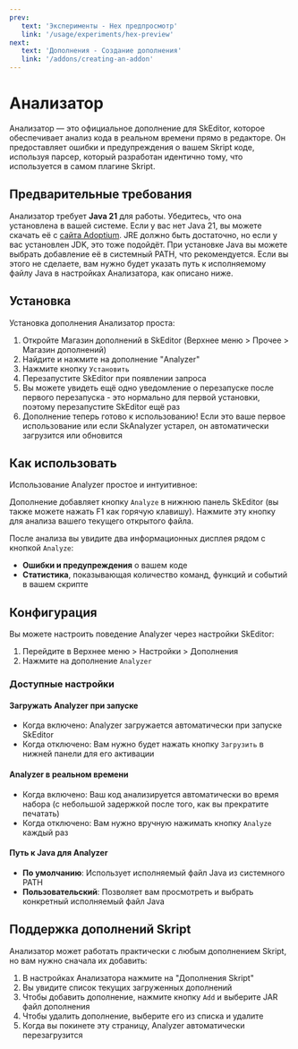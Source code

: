 ```yaml
---
prev:
   text: 'Эксперименты - Hex предпросмотр'
   link: '/usage/experiments/hex-preview'
next: 
   text: 'Дополнения - Создание дополнения'
   link: '/addons/creating-an-addon'
---
```


# Анализатор

Анализатор — это официальное дополнение для SkEditor, которое обеспечивает анализ кода в реальном времени прямо в редакторе. Он предоставляет ошибки и предупреждения о вашем Skript коде, используя парсер, который разработан идентично тому, что используется в самом плагине Skript.

## Предварительные требования

Анализатор требует **Java 21** для работы. Убедитесь, что она установлена в вашей системе. Если у вас нет Java 21, вы можете скачать её с [сайта Adoptium](https://adoptium.net/). JRE должно быть достаточно, но если у вас установлен JDK, это тоже подойдёт.
При установке Java вы можете выбрать добавление её в системный PATH, что рекомендуется. Если вы этого не сделаете, вам нужно будет указать путь к исполняемому файлу Java в настройках Анализатора, как описано ниже.

## Установка

Установка дополнения Анализатор проста:

1. Откройте Магазин дополнений в SkEditor (Верхнее меню > Прочее > Магазин дополнений)
2. Найдите и нажмите на дополнение "Analyzer"
3. Нажмите кнопку `Установить`
4. Перезапустите SkEditor при появлении запроса
5. Вы можете увидеть ещё одно уведомление о перезапуске после первого перезапуска - это нормально для первой установки, поэтому перезапустите SkEditor ещё раз
6. Дополнение теперь готово к использованию! Если это ваше первое использование или если SkAnalyzer устарел, он автоматически загрузится или обновится

## Как использовать

Использование Analyzer простое и интуитивное:

Дополнение добавляет кнопку `Analyze` в нижнюю панель SkEditor (вы также можете нажать F1 как горячую клавишу). Нажмите эту кнопку для анализа вашего текущего открытого файла.

После анализа вы увидите два информационных дисплея рядом с кнопкой `Analyze`:

- **Ошибки и предупреждения** о вашем коде
- **Статистика**, показывающая количество команд, функций и событий в вашем скрипте

## Конфигурация

Вы можете настроить поведение Analyzer через настройки SkEditor:

1. Перейдите в Верхнее меню > Настройки > Дополнения
2. Нажмите на дополнение `Analyzer`

### Доступные настройки

#### Загружать Analyzer при запуске

- Когда включено: Analyzer загружается автоматически при запуске SkEditor
- Когда отключено: Вам нужно будет нажать кнопку `Загрузить` в нижней панели для его активации

#### Analyzer в реальном времени

- Когда включено: Ваш код анализируется автоматически во время набора (с небольшой задержкой после того, как вы прекратите печатать)
- Когда отключено: Вам нужно вручную нажимать кнопку `Analyze` каждый раз

#### Путь к Java для Analyzer

- **По умолчанию**: Использует исполняемый файл Java из системного PATH
- **Пользовательский**: Позволяет вам просмотреть и выбрать конкретный исполняемый файл Java

## Поддержка дополнений Skript

Анализатор может работать практически с любым дополнением Skript, но вам нужно сначала их добавить:

1. В настройках Анализатора нажмите на "Дополнения Skript"
2. Вы увидите список текущих загруженных дополнений
3. Чтобы добавить дополнение, нажмите кнопку `Add` и выберите JAR файл дополнения
4. Чтобы удалить дополнение, выберите его из списка и удалите
5. Когда вы покинете эту страницу, Analyzer автоматически перезагрузится